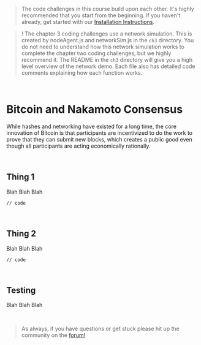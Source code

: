 > The code challenges in this course build upon each other. It's highly recommended that you start from the beginning. If you haven't already, get started with our [Installation Instructions](https://www.burrrata.ch/ces-website/docs/en/sync/dev-env-setup).

> ! The chapter 3 coding challenges use a network simulation. This is created by nodeAgent.js and networkSim.js in the `ch3` directory. You do not need to understand how this network simulation works to complete the chapter two coding challenges, but we highly recommend it. The README in the `ch3` directory will give you a high level overview of the network demo. Each file also has detailed code comments explaining how each function works.

<br />

# Bitcoin and Nakamoto Consensus

While hashes and networking have existed for a long time, the core innovation of Bitcoin is that participants are incentivized to do the work to prove that they can submit new blocks, which creates a public good even though all participants are acting economically rationally.

<br />

## Thing 1

Blah Blah Blah
```
// code
```

<br />

## Thing 2

Blah Blah Blah
```
// code
```

<br />

## Testing

Blah Blah Blah

<br />

> As always, if you have questions or get stuck please hit up the community on the [forum!](https://forum.cryptoeconomics.study)
